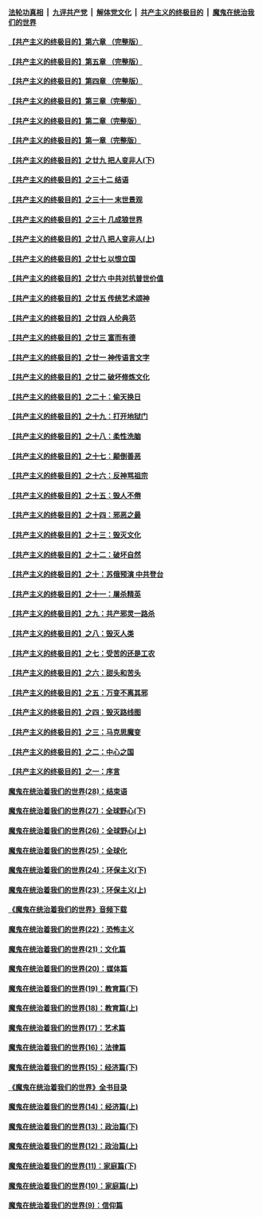 ####  [法轮功真相](../../../../basic/blob/master/README.md?t=06111701) &nbsp;|&nbsp; [九评共产党](../../../../9ping.md/blob/master/README.md?t=06111701) &nbsp;|&nbsp; [解体党文化](../../../../jtdwh.md/blob/master/README.md?t=06111701)  &nbsp;|&nbsp; [共产主义的终极目的](../../../../gczydzjmd.md/blob/master/README.md?t=06111701) &nbsp;|&nbsp; [魔鬼在统治我们的世界](../../../../mgztzwmdsj.md/blob/master/README.md?t=06111701) 

#### [【共产主义的终极目的】第六章 （完整版）](../pages/nsc422/n11428913.md?t=06111701) 

#### [【共产主义的终极目的】第五章 （完整版）](../pages/nsc422/n11428912.md?t=06111701) 

#### [【共产主义的终极目的】第四章 （完整版）](../pages/nsc422/n11428907.md?t=06111701) 

#### [【共产主义的终极目的】第三章（完整版）](../pages/nsc422/n11428848.md?t=06111701) 

#### [【共产主义的终极目的】第二章（完整版）](../pages/nsc422/n11428831.md?t=06111701) 

#### [【共产主义的终极目的】第一章（完整版）](../pages/nsc422/n11417651.md?t=06111701) 

#### [【共产主义的终极目的】之廿九 把人变非人(下)](../pages/nsc422/n11344140.md?t=06111701) 

#### [【共产主义的终极目的】之三十二 结语](../pages/nsc422/n11360535.md?t=06111701) 

#### [【共产主义的终极目的】之三十一 末世景观](../pages/nsc422/n11351129.md?t=06111701) 

#### [【共产主义的终极目的】之三十 几成狼世界](../pages/nsc422/n11348280.md?t=06111701) 

#### [【共产主义的终极目的】之廿八 把人变非人(上)](../pages/nsc422/n11340492.md?t=06111701) 

#### [【共产主义的终极目的】之廿七 以恨立国](../pages/nsc422/n11336944.md?t=06111701) 

#### [【共产主义的终极目的】之廿六 中共对抗普世价值](../pages/nsc422/n11324785.md?t=06111701) 

#### [【共产主义的终极目的】之廿五 传统艺术颂神](../pages/nsc422/n11296396.md?t=06111701) 

#### [【共产主义的终极目的】之廿四 人伦典范](../pages/nsc422/n11296397.md?t=06111701) 

#### [【共产主义的终极目的】之廿三 富而有德](../pages/nsc422/n11283598.md?t=06111701) 

#### [【共产主义的终极目的】之廿一 神传语言文字](../pages/nsc422/n11263265.md?t=06111701) 

#### [【共产主义的终极目的】之廿二 破坏修炼文化](../pages/nsc422/n11245728.md?t=06111701) 

#### [【共产主义的终极目的】之二十：偷天换日](../pages/nsc422/n11238846.md?t=06111701) 

#### [【共产主义的终极目的】之十九：打开地狱门](../pages/nsc422/n11206376.md?t=06111701) 

#### [【共产主义的终极目的】之十八：柔性洗脑](../pages/nsc422/n11199994.md?t=06111701) 

#### [【共产主义的终极目的】之十七：颠倒善恶](../pages/nsc422/n11179782.md?t=06111701) 

#### [【共产主义的终极目的】之十六：反神骂祖宗](../pages/nsc422/n11166798.md?t=06111701) 

#### [【共产主义的终极目的】之十五：毁人不倦](../pages/nsc422/n11166792.md?t=06111701) 

#### [【共产主义的终极目的】之十四：邪恶之最](../pages/nsc422/n11150249.md?t=06111701) 

#### [【共产主义的终极目的】之十三：毁灭文化](../pages/nsc422/n11135227.md?t=06111701) 

#### [【共产主义的终极目的】之十二：破坏自然](../pages/nsc422/n11135214.md?t=06111701) 

#### [【共产主义的终极目的】之十：苏俄预演 中共登台](../pages/nsc422/n11118424.md?t=06111701) 

#### [【共产主义的终极目的】之十一：屠杀精英](../pages/nsc422/n11118442.md?t=06111701) 

#### [【共产主义的终极目的】之九：共产邪灵一路杀](../pages/nsc422/n11114139.md?t=06111701) 

#### [【共产主义的终极目的】之八：毁灭人类](../pages/nsc422/n11108503.md?t=06111701) 

#### [【共产主义的终极目的】之七：受苦的还是工农](../pages/nsc422/n11101809.md?t=06111701) 

#### [【共产主义的终极目的】之六：甜头和苦头](../pages/nsc422/n11096971.md?t=06111701) 

#### [【共产主义的终极目的】之五：万变不离其邪](../pages/nsc422/n11091285.md?t=06111701) 

#### [【共产主义的终极目的】之四：毁灭路线图](../pages/nsc422/n11086284.md?t=06111701) 

#### [【共产主义的终极目的】之三：马克思魔变](../pages/nsc422/n11061941.md?t=06111701) 

#### [【共产主义的终极目的】之二：中心之国](../pages/nsc422/n11047728.md?t=06111701) 

#### [【共产主义的终极目的】之一：序言](../pages/nsc422/n11086077.md?t=06111701) 

#### [魔鬼在统治着我们的世界(28)：结束语](../pages/nsc422/n10936246.md?t=06111701) 

#### [魔鬼在统治着我们的世界(27)：全球野心(下)](../pages/nsc422/n10928319.md?t=06111701) 

#### [魔鬼在统治着我们的世界(26)：全球野心(上)](../pages/nsc422/n10900318.md?t=06111701) 

#### [魔鬼在统治着我们的世界(25)：全球化](../pages/nsc422/n10788205.md?t=06111701) 

#### [魔鬼在统治着我们的世界(24)：环保主义(下)](../pages/nsc422/n10695307.md?t=06111701) 

#### [魔鬼在统治着我们的世界(23)：环保主义(上)](../pages/nsc422/n10688613.md?t=06111701) 

#### [《魔鬼在统治着我们的世界》音频下载](../pages/nsc422/n10635553.md?t=06111701) 

#### [魔鬼在统治着我们的世界(22)：恐怖主义](../pages/nsc422/n10614727.md?t=06111701) 

#### [魔鬼在统治着我们的世界(21)：文化篇](../pages/nsc422/n10597706.md?t=06111701) 

#### [魔鬼在统治着我们的世界(20)：媒体篇](../pages/nsc422/n10586579.md?t=06111701) 

#### [魔鬼在统治着我们的世界(19)：教育篇(下)](../pages/nsc422/n10564808.md?t=06111701) 

#### [魔鬼在统治着我们的世界(18)：教育篇(上)](../pages/nsc422/n10526970.md?t=06111701) 

#### [魔鬼在统治着我们的世界(17)：艺术篇](../pages/nsc422/n10499093.md?t=06111701) 

#### [魔鬼在统治着我们的世界(16)：法律篇](../pages/nsc422/n10485969.md?t=06111701) 

#### [魔鬼在统治着我们的世界(15)：经济篇(下)](../pages/nsc422/n10469975.md?t=06111701) 

#### [《魔鬼在统治着我们的世界》全书目录](../pages/nsc422/n10464261.md?t=06111701) 

#### [魔鬼在统治着我们的世界(14)：经济篇(上)](../pages/nsc422/n10457370.md?t=06111701) 

#### [魔鬼在统治着我们的世界(13)：政治篇(下)](../pages/nsc422/n10448270.md?t=06111701) 

#### [魔鬼在统治着我们的世界(12)：政治篇(上)](../pages/nsc422/n10444576.md?t=06111701) 

#### [魔鬼在统治着我们的世界(11)：家庭篇(下)](../pages/nsc422/n10440961.md?t=06111701) 

#### [魔鬼在统治着我们的世界(10)：家庭篇(上)](../pages/nsc422/n10435448.md?t=06111701) 

#### [魔鬼在统治着我们的世界(9)：信仰篇](../pages/nsc422/n10432159.md?t=06111701) 

